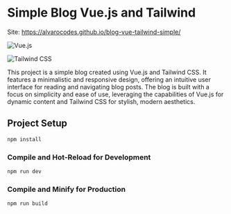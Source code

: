 # Simple Blog Vue.js and Tailwind

Site: https://alvarocodes.github.io/blog-vue-tailwind-simple/

![Vue.js](https://img.shields.io/badge/Vue.js-35495E?logo=vue.js&logoColor=4FC08D&style=for-the-badge)

![Tailwind CSS](https://img.shields.io/badge/Tailwind_CSS-38B2AC?logo=tailwind-css&logoColor=white&style=for-the-badge)


This project is a simple blog created using Vue.js and Tailwind CSS. It features a minimalistic and responsive design, offering an intuitive user interface for reading and navigating blog posts. The blog is built with a focus on simplicity and ease of use, leveraging the capabilities of Vue.js for dynamic content and Tailwind CSS for stylish, modern aesthetics.

## Project Setup

```sh
npm install
```

### Compile and Hot-Reload for Development

```sh
npm run dev
```

### Compile and Minify for Production

```sh
npm run build
```
